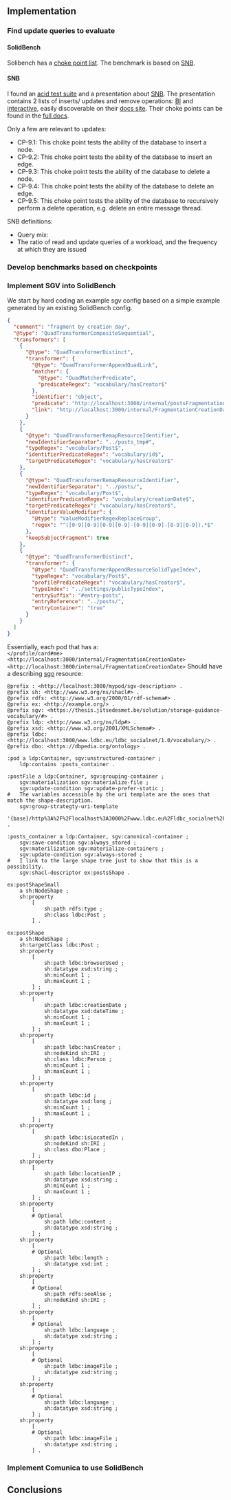 ## Implementation

### Find update queries to evaluate

#### SolidBench
Solibench has a [choke point list](https://github.com/SolidBench/SolidBench.js/blob/master/docs/choke-points.md).
The benchmark is based on [SNB](#snb).

#### SNB
I found an [acid test suite](https://github.com/ldbc/ldbc_acid) and a presentation about [SNB](https://ldbcouncil.org/docs/presentations/ldbc-snb-2022-11.pdf).
The presentation contains 2 lists of inserts/ updates and remove operations:
[BI](https://ldbcouncil.org/ldbc_snb_docs/workload-bi.pdf) and [interactive](https://ldbcouncil.org/ldbc_snb_docs/workload-interactive-v1.pdf),
easily discoverable on their [docs site](https://ldbcouncil.org/ldbc_snb_docs/).
Their choke points can be found in the [full docs](https://ldbcouncil.org/ldbc_snb_docs/ldbc-snb-specification.pdf).

Only a few are relevant to updates:
* CP-9.1: This choke point tests the ability of the database to insert a node.
* CP-9.2: This choke point tests the ability of the database to insert an edge.
* CP-9.3: This choke point tests the ability of the database to delete a node.
* CP-9.4: This choke point tests the ability of the database to delete an edge.
* CP-9.5: This choke point tests the ability of the database to recursively perform a delete operation, e.g. delete an entire message thread.


SNB definitions:
* Query mix: 
* The ratio of read and update queries of a workload, and the frequency at which they are issued 


### Develop benchmarks based on checkpoints


### Implement SGV into SolidBench

We start by hard coding an example sgv config based on a simple example generated by an existing SolidBench config.

```json
{
  "comment": "fragment by creation day",
  "@type": "QuadTransformerCompositeSequential",
  "transformers": [
    {
      "@type": "QuadTransformerDistinct",
      "transformer": {
        "@type": "QuadTransformerAppendQuadLink",
        "matcher": {
          "@type": "QuadMatcherPredicate",
          "predicateRegex": "vocabulary/hasCreator$"
        },
        "identifier": "object",
        "predicate": "http://localhost:3000/internal/postsFragmentation",
        "link": "http://localhost:3000/internal/FragmentationCreationDate"
      }
    },
    {
      "@type": "QuadTransformerRemapResourceIdentifier",
      "newIdentifierSeparator": "../posts_tmp#",
      "typeRegex": "vocabulary/Post$",
      "identifierPredicateRegex": "vocabulary/id$",
      "targetPredicateRegex": "vocabulary/hasCreator$"
    },
    {
      "@type": "QuadTransformerRemapResourceIdentifier",
      "newIdentifierSeparator": "../posts/",
      "typeRegex": "vocabulary/Post$",
      "identifierPredicateRegex": "vocabulary/creationDate$",
      "targetPredicateRegex": "vocabulary/hasCreator$",
      "identifierValueModifier": {
        "@type": "ValueModifierRegexReplaceGroup",
        "regex": "^([0-9][0-9][0-9][0-9]-[0-9][0-9]-[0-9][0-9]).*$"
      },
      "keepSubjectFragment": true
    },
    {
      "@type": "QuadTransformerDistinct",
      "transformer": {
        "@type": "QuadTransformerAppendResourceSolidTypeIndex",
        "typeRegex": "vocabulary/Post$",
        "profilePredicateRegex": "vocabulary/hasCreator$",
        "typeIndex": "../settings/publicTypeIndex",
        "entrySuffix": "#entry-posts",
        "entryReference": "../posts/",
        "entryContainer": "true"
      }
    }
  ]
}
```

Essentially, each pod that has a:  
`</profile/card#me> <http://localhost:3000/internal/FragmentationCreationDate> <http://localhost:3000/internal/FragmentationCreationDate>`
Should have a describing [sgo](../storage-guidance-vocabulary/index.md) resource:
```turtle
@prefix : <http://localhost:3000/mypod/sgv-description> .
@prefix sh: <http://www.w3.org/ns/shacl#> .
@prefix rdfs: <http://www.w3.org/2000/01/rdf-schema#> .
@prefix ex: <http://example.org/> .
@prefix sgv: <https://thesis.jitsedesmet.be/solution/storage-guidance-vocabulary/#> .
@prefix ldp: <http://www.w3.org/ns/ldp#> .
@prefix xsd: <http://www.w3.org/2001/XMLSchema#> .
@prefix ldbc: <http://localhost:3000/www.ldbc.eu/ldbc_socialnet/1.0/vocabulary/> .
@prefix dbo: <https://dbpedia.org/ontology> .

:pod a ldp:Container, sgv:unstructured-container ;
    ldp:contains :posts_container .

:postFile a ldp:Container, sgv:grouping-container ;
    sgv:materialization sgv:materialize-file ;
    sgv:update-condition sgv:update-prefer-static ;
#   The variables accessible by the uri template are the ones that match the shape-description.
    sgv:group-strategty-uri-template
        '{base}/http%3A%2F%2Flocalhost%3A3000%2Fwww.ldbc.eu%2Fldbc_socialnet%2F1.0%2Fvocabulary%2FcreationDate:10' .

:posts_container a ldp:Container, sgv:canonical-container ;
    sgv:save-condition sgv:always_stored ;
    sgv:materilization sgv:materialize-containers ;
    sgv:update-condition sgv:always-stored ;
#   I link to the large shape tree just to show that this is a possibility.
    sgv:shacl-descriptor ex:postsShape .

ex:postShapeSmall
    a sh:NodeShape ;
    sh:property
        [
            sh:path rdfs:type ;
            sh:class ldbc:Post ;
        ] .

ex:postShape
    a sh:NodeShape ;
    sh:targetClass ldbc:Post ;
    sh:property
        [
            sh:path ldbc:browserUsed ;
            sh:datatype xsd:string ;
            sh:minCount 1 ;
            sh:maxCount 1 ;
        ] ;
    sh:property
        [
            sh:path ldbc:creationDate ;
            sh:datatype xsd:dateTime ;
            sh:minCount 1 ;
            sh:maxCount 1 ;
        ] ;
    sh:property
        [
            sh:path ldbc:hasCreator ;
            sh:nodeKind sh:IRI ;
            sh:class ldbc:Person ;
            sh:minCount 1 ;
            sh:maxCount 1 ;
        ] ;
    sh:property
        [
            sh:path ldbc:id ;
            sh:datatype xsd:long ;
            sh:minCount 1 ;
            sh:maxCount 1 ;
        ] ;
    sh:property
        [
            sh:path ldbc:isLocatedIn ;
            sh:nodeKind sh:IRI ;
            sh:class dbo:Place ;
        ] ;
    sh:property
        [
            sh:path ldbc:locationIP ;
            sh:datatype xsd:string ;
            sh:minCount 1 ;
            sh:maxCount 1 ;
        ] ;
    sh:property
        [
        # Optional
            sh:path ldbc:content ;
            sh:datatype xsd:string ;
        ] ;
    sh:property
        [
        # Optional
            sh:path ldbc:length ;
            sh:datatype xsd:int ;
        ] ;
    sh:property
        [
        # Optional
            sh:path rdfs:seeAlso ;
            sh:nodeKind sh:IRI ;
        ] ;
    sh:property
        [
        # Optional
            sh:path ldbc:language ;
            sh:datatype xsd:string ;
        ] ;
    sh:property
        [
        # Optional
            sh:path ldbc:imageFile ;
            sh:datatype xsd:string ;
        ] ;
    sh:property
        [
        # Optional
            sh:path ldbc:language ;
            sh:datatype xsd:string ;
        ] ;
    sh:property
        [
        # Optional
            sh:path ldbc:imageFile ;
            sh:datatype xsd:string ;
        ] .
```


### Implement Comunica to use SolidBench

## Conclusions

